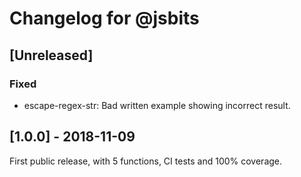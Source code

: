# Changelog for @jsbits

## [Unreleased]

### Fixed

- escape-regex-str: Bad written example showing incorrect result.


## [1.0.0] - 2018-11-09

First public release, with 5 functions, CI tests and 100% coverage.
